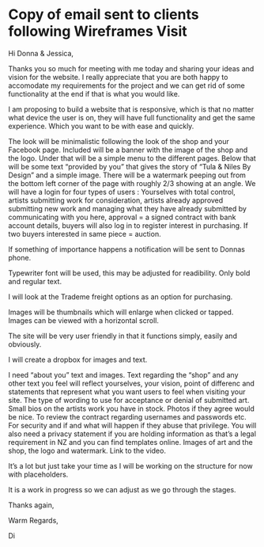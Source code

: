 # Copy of email sent to clients following Wireframes Visit

Hi Donna & Jessica,
 
Thanks you so much for meeting with me today and sharing your ideas and vision for the website. I really appreciate that you are both happy to accomodate my requirements for the project and we can get rid of some functionality at the end if that is what you would like.
 
I am proposing to build a website that is responsive, which is that no matter what device the user is on, they will have full functionality and get the same experience. Which you want to be with ease and quickly.
 
The look will be minimalistic following the look of the shop and your Facebook page. Included will be a banner with the image of the shop and the logo. Under that will be a simple menu to the different pages. Below that will be some text “provided by you” that gives the story of “Tula & Niles By Design” and a simple image.
There will be a watermark peeping out from the bottom left corner of the page with roughly 2/3 showing at an angle. 
We will have a login for four types of users : Yourselves with total control, artists submitting work for consideration, artists already approved submitting new work and managing what they have already submitted by communicating with you here, approval = a signed contract with bank account details, buyers will also log in to register interest in purchasing. If two buyers interested in same piece  = auction. 
 
If something of importance happens a notification will be sent to Donnas phone.
 
Typewriter font will be used, this may be adjusted for readibility. Only bold and regular text.
 
I will look at the Trademe freight options as an option for purchasing.
 
Images will be thumbnails which will enlarge when clicked or tapped. Images can be viewed with a horizontal scroll.
 
The site will be very user friendly in that it functions simply, easily and obviously.
 
I will create a dropbox for images and text.
 
I need  “about you” text and images. Text regarding the “shop” and any other text you feel will reflect yourselves, your vision, point of differenc and statements that represent what you want users to feel when visiting your site.
The type of wording to  use for acceptance or denial of submitted art. 
Small bios on the artists work you have in stock. Photos if they agree would be nice.
To review the contract regarding usernames and passwords etc. For security and if and what will happen if they abuse that privilege. 
You will also need a privacy statement if you are holding information as that’s a legal requirement in NZ and you can find templates online.
Images of art and the shop, the logo and watermark.
Link to the video.
 
It’s a lot but just take your time as I will be working on the structure for now with placeholders.
 
It is a work in progress so we can adjust as we go through the stages.
 
 
Thanks again,
 
Warm Regards,
 
Di
